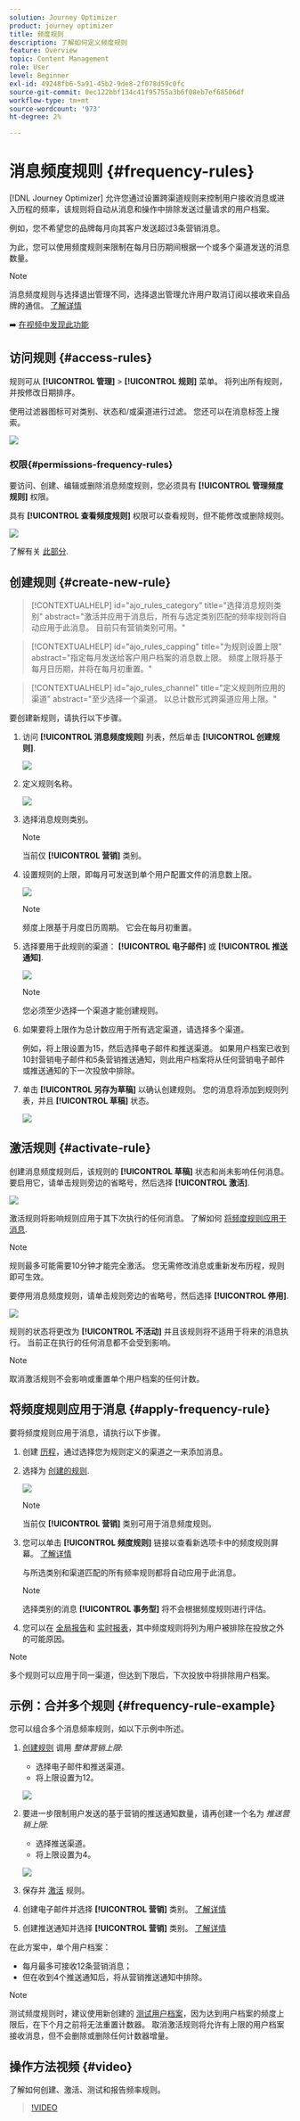 ```yaml
---
solution: Journey Optimizer
product: journey optimizer
title: 频度规则
description: 了解如何定义频度规则
feature: Overview
topic: Content Management
role: User
level: Beginner
exl-id: 49248fb6-5a91-45b2-9de8-2f078d59c0fc
source-git-commit: 0ec122bbf134c41f95755a3b6f08eb7ef68506df
workflow-type: tm+mt
source-wordcount: '973'
ht-degree: 2%

---
```


# 消息频度规则 {#frequency-rules}

[!DNL Journey Optimizer] 允许您通过设置跨渠道规则来控制用户接收消息或进入历程的频率，该规则将自动从消息和操作中排除发送过量请求的用户档案。

例如，您不希望您的品牌每月向其客户发送超过3条营销消息。

为此，您可以使用频度规则来限制在每月日历期间根据一个或多个渠道发送的消息数量。

>[!NOTE]
>
>消息频度规则与选择退出管理不同，选择退出管理允许用户取消订阅以接收来自品牌的通信。 [了解详情](../privacy/opt-out.md#opt-out-management)

➡️ [在视频中发现此功能](#video)

## 访问规则 {#access-rules}

规则可从 **[!UICONTROL 管理]** > **[!UICONTROL 规则]** 菜单。 将列出所有规则，并按修改日期排序。

使用过滤器图标可对类别、状态和/或渠道进行过滤。 您还可以在消息标签上搜索。

![](assets/message-rules-filter.png)

### 权限{#permissions-frequency-rules}

要访问、创建、编辑或删除消息频度规则，您必须具有 **[!UICONTROL 管理频度规则]** 权限。

具有 **[!UICONTROL 查看频度规则]** 权限可以查看规则，但不能修改或删除规则。

![](assets/message-rules-access.png)

了解有关 [此部分](../administration/high-low-permissions.md).

## 创建规则 {#create-new-rule}

>[!CONTEXTUALHELP]
>id="ajo_rules_category"
>title="选择消息规则类别"
>abstract="激活并应用于消息后，所有与选定类别匹配的频率规则将自动应用于此消息。 目前只有营销类别可用。"

>[!CONTEXTUALHELP]
>id="ajo_rules_capping"
>title="为规则设置上限"
>abstract="指定每月发送给客户用户档案的消息数上限。 频度上限将基于每月日历期，并将在每月初重置。"

>[!CONTEXTUALHELP]
>id="ajo_rules_channel"
>title="定义规则所应用的渠道"
>abstract="至少选择一个渠道。 以总计数形式跨渠道应用上限。"

要创建新规则，请执行以下步骤。

1. 访问 **[!UICONTROL 消息频度规则]** 列表，然后单击 **[!UICONTROL 创建规则]**.

   ![](assets/message-rules-create.png)

1. 定义规则名称。

   ![](assets/message-rules-details.png)

1. 选择消息规则类别。

   >[!NOTE]
   >
   >当前仅 **[!UICONTROL 营销]** 类别。

1. 设置规则的上限，即每月可发送到单个用户配置文件的消息数上限。

   ![](assets/message-rules-capping.png)

   >[!NOTE]
   >
   >频度上限基于月度日历周期。 它会在每月初重置。

1. 选择要用于此规则的渠道： **[!UICONTROL 电子邮件]** 或 **[!UICONTROL 推送通知]**.

   ![](assets/message-rules-channels.png)

   >[!NOTE]
   >
   >您必须至少选择一个渠道才能创建规则。

1. 如果要将上限作为总计数应用于所有选定渠道，请选择多个渠道。

   例如，将上限设置为15，然后选择电子邮件和推送渠道。 如果用户档案已收到10封营销电子邮件和5条营销推送通知，则此用户档案将从任何营销电子邮件或推送通知的下一次投放中排除。

1. 单击 **[!UICONTROL 另存为草稿]** 以确认创建规则。 您的消息将添加到规则列表，并且 **[!UICONTROL 草稿]** 状态。

   ![](assets/message-rules-created.png)

## 激活规则 {#activate-rule}

创建消息频度规则后，该规则的 **[!UICONTROL 草稿]** 状态和尚未影响任何消息。 要启用它，请单击规则旁边的省略号，然后选择 **[!UICONTROL 激活]**.

![](assets/message-rules-activate.png)

激活规则将影响规则应用于其下次执行的任何消息。 了解如何 [将频度规则应用于消息](#apply-frequency-rule).

>[!NOTE]
>
>规则最多可能需要10分钟才能完全激活。 您无需修改消息或重新发布历程，规则即可生效。

要停用消息频度规则，请单击规则旁边的省略号，然后选择 **[!UICONTROL 停用]**.

![](assets/message-rules-deactivate.png)

规则的状态将更改为 **[!UICONTROL 不活动]** 并且该规则将不适用于将来的消息执行。 当前正在执行的任何消息都不会受到影响。

>[!NOTE]
>
>取消激活规则不会影响或重置单个用户档案的任何计数。

## 将频度规则应用于消息 {#apply-frequency-rule}

要将频度规则应用于消息，请执行以下步骤。

1. 创建 [历程](../building-journeys/journey-gs.md)，通过选择您为规则定义的渠道之一来添加消息。

1. 选择为 [创建的规则](#create-new-rule).

   ![](assets/journey-message-category.png)

   >[!NOTE]
   >
   >当前仅 **[!UICONTROL 营销]** 类别可用于消息频度规则。

1. 您可以单击 **[!UICONTROL 频度规则]** 链接以查看新选项卡中的频度规则屏幕。 [了解详情](#access-rules)

   与所选类别和渠道匹配的所有频率规则都将自动应用于此消息。

   >[!NOTE]
   >
   >选择类别的消息 **[!UICONTROL 事务型]** 将不会根据频度规则进行评估。

1. 您可以在 [全局报告](../reports/global-report.md)和 [实时报表](../reports/live-report.md)，其中频度规则将列为用户被排除在投放之外的可能原因。

>[!NOTE]
>
>多个规则可以应用于同一渠道，但达到下限后，下次投放中将排除用户档案。

## 示例：合并多个规则 {#frequency-rule-example}

您可以组合多个消息频率规则，如以下示例中所述。

1. [创建规则](#create-new-rule) 调用 *整体营销上限*:

   * 选择电子邮件和推送渠道。
   * 将上限设置为12。

   ![](assets/message-rules-ex-overall-cap.png)

1. 要进一步限制用户发送的基于营销的推送通知数量，请再创建一个名为 *推送营销上限*:

   * 选择推送渠道。
   * 将上限设置为4。

   ![](assets/message-rules-ex-push-cap.png)

1. 保存并 [激活](#activate-rule) 规则。

1. 创建电子邮件并选择 **[!UICONTROL 营销]** 类别。 [了解详情](../email/create-email.md)

1. 创建推送通知并选择 **[!UICONTROL 营销]** 类别。 [了解详情](../push/create-push.md)

在此方案中，单个用户档案：
* 每月最多可接收12条营销消息；
* 但在收到4个推送通知后，将从营销推送通知中排除。

>[!NOTE]
>
>测试频度规则时，建议使用新创建的 [测试用户档案](../segment/creating-test-profiles.md)，因为达到用户档案的频度上限后，在下个月之前将无法重置计数器。 取消激活规则将允许有上限的用户档案接收消息，但不会删除或删除任何计数器增量。

## 操作方法视频 {#video}

了解如何创建、激活、测试和报告频率规则。

>[!VIDEO](https://video.tv.adobe.com/v/344451?quality=12)
